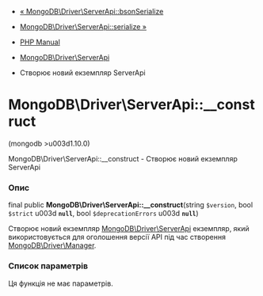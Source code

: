 - [«
MongoDB\Driver\ServerApi::bsonSerialize](mongodb-driver-serverapi.bsonserialize.md)
- [MongoDB\Driver\ServerApi::serialize
»](mongodb-driver-serverapi.serialize.md)

- [PHP Manual](index.md)
- [MongoDB\Driver\ServerApi](class.mongodb-driver-serverapi.md)
- Створює новий екземпляр ServerApi

# MongoDB\Driver\ServerApi::\_\_construct

(mongodb \>u003d1.10.0)

MongoDB\Driver\ServerApi::\_\_construct - Створює новий екземпляр
ServerApi

### Опис

final public **MongoDB\Driver\ServerApi::\_\_construct**(string
`$version`, bool `$strict` u003d **`null`**, bool `$deprecationErrors` u003d
**`null`**)

Створює новий екземпляр
[MongoDB\Driver\ServerApi](class.mongodb-driver-serverapi.md)
екземпляр, який використовується для оголошення версії API під час створення
[MongoDB\Driver\Manager](class.mongodb-driver-manager.md).

### Список параметрів

Ця функція не має параметрів.
